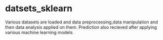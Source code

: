 # datsets_sklearn
Various datasets are loaded and data preprocessing,data manipulation and then data analysis applied on them.
Prediction also recieved after applying various machine learning models

